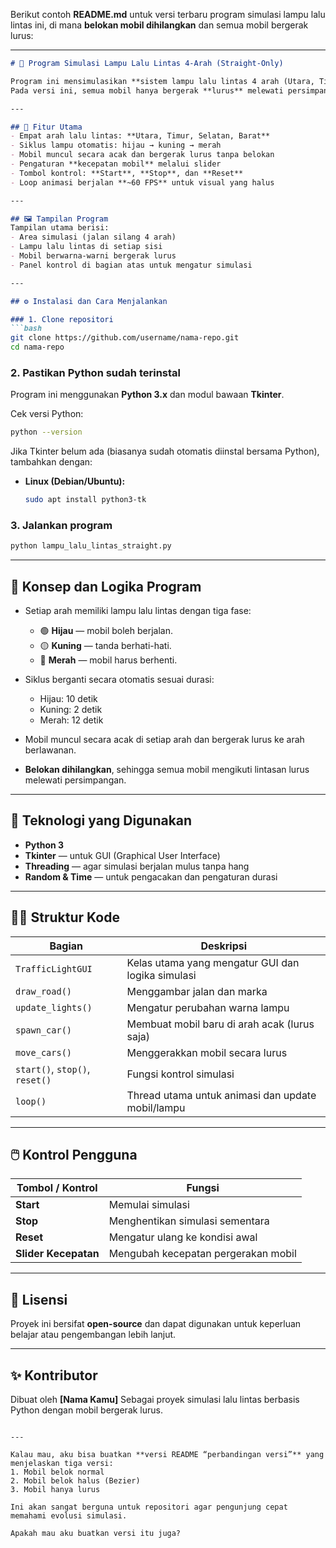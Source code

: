 Berikut contoh **README.md** untuk versi terbaru program simulasi lampu lalu lintas ini, di mana **belokan mobil dihilangkan** dan semua mobil bergerak lurus:

---

````markdown
# 🚦 Program Simulasi Lampu Lalu Lintas 4-Arah (Straight-Only)

Program ini mensimulasikan **sistem lampu lalu lintas 4 arah (Utara, Timur, Selatan, Barat)** menggunakan Python dan **Tkinter**.  
Pada versi ini, semua mobil hanya bergerak **lurus** melewati persimpangan, sehingga simulasi lebih sederhana dan fokus pada manajemen lampu lalu lintas.

---

## 🧩 Fitur Utama
- Empat arah lalu lintas: **Utara, Timur, Selatan, Barat**
- Siklus lampu otomatis: hijau → kuning → merah
- Mobil muncul secara acak dan bergerak lurus tanpa belokan
- Pengaturan **kecepatan mobil** melalui slider
- Tombol kontrol: **Start**, **Stop**, dan **Reset**
- Loop animasi berjalan **~60 FPS** untuk visual yang halus

---

## 🖼️ Tampilan Program
Tampilan utama berisi:
- Area simulasi (jalan silang 4 arah)
- Lampu lalu lintas di setiap sisi
- Mobil berwarna-warni bergerak lurus
- Panel kontrol di bagian atas untuk mengatur simulasi

---

## ⚙️ Instalasi dan Cara Menjalankan

### 1. Clone repositori
```bash
git clone https://github.com/username/nama-repo.git
cd nama-repo
````

### 2. Pastikan Python sudah terinstal

Program ini menggunakan **Python 3.x** dan modul bawaan **Tkinter**.

Cek versi Python:

```bash
python --version
```

Jika Tkinter belum ada (biasanya sudah otomatis diinstal bersama Python), tambahkan dengan:

* **Linux (Debian/Ubuntu):**

  ```bash
  sudo apt install python3-tk
  ```

### 3. Jalankan program

```bash
python lampu_lalu_lintas_straight.py
```

---

## 🧠 Konsep dan Logika Program

* Setiap arah memiliki lampu lalu lintas dengan tiga fase:

  * 🟢 **Hijau** — mobil boleh berjalan.
  * 🟡 **Kuning** — tanda berhati-hati.
  * 🔴 **Merah** — mobil harus berhenti.
* Siklus berganti secara otomatis sesuai durasi:

  * Hijau: 10 detik
  * Kuning: 2 detik
  * Merah: 12 detik
* Mobil muncul secara acak di setiap arah dan bergerak lurus ke arah berlawanan.
* **Belokan dihilangkan**, sehingga semua mobil mengikuti lintasan lurus melewati persimpangan.

---

## 🧰 Teknologi yang Digunakan

* **Python 3**
* **Tkinter** — untuk GUI (Graphical User Interface)
* **Threading** — agar simulasi berjalan mulus tanpa hang
* **Random & Time** — untuk pengacakan dan pengaturan durasi

---

## 🧑‍💻 Struktur Kode

| Bagian                         | Deskripsi                                         |
| ------------------------------ | ------------------------------------------------- |
| `TrafficLightGUI`              | Kelas utama yang mengatur GUI dan logika simulasi |
| `draw_road()`                  | Menggambar jalan dan marka                        |
| `update_lights()`              | Mengatur perubahan warna lampu                    |
| `spawn_car()`                  | Membuat mobil baru di arah acak (lurus saja)      |
| `move_cars()`                  | Menggerakkan mobil secara lurus                   |
| `start()`, `stop()`, `reset()` | Fungsi kontrol simulasi                           |
| `loop()`                       | Thread utama untuk animasi dan update mobil/lampu |

---

## 🖱️ Kontrol Pengguna

| Tombol / Kontrol     | Fungsi                              |
| -------------------- | ----------------------------------- |
| **Start**            | Memulai simulasi                    |
| **Stop**             | Menghentikan simulasi sementara     |
| **Reset**            | Mengatur ulang ke kondisi awal      |
| **Slider Kecepatan** | Mengubah kecepatan pergerakan mobil |

---

## 📜 Lisensi

Proyek ini bersifat **open-source** dan dapat digunakan untuk keperluan belajar atau pengembangan lebih lanjut.

---

## ✨ Kontributor

Dibuat oleh **[Nama Kamu]**
Sebagai proyek simulasi lalu lintas berbasis Python dengan mobil bergerak lurus.

```

---

Kalau mau, aku bisa buatkan **versi README “perbandingan versi”** yang menjelaskan tiga versi:  
1. Mobil belok normal  
2. Mobil belok halus (Bezier)  
3. Mobil hanya lurus  

Ini akan sangat berguna untuk repositori agar pengunjung cepat memahami evolusi simulasi.  

Apakah mau aku buatkan versi itu juga?
```
